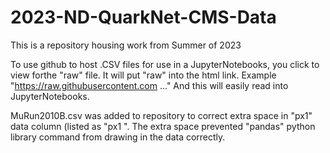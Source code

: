 # 2023-ND-QuarkNet-CMS-Data
This is a repository housing work from Summer of 2023

To use github to host .CSV files for use in a JupyterNotebooks, you click to view forthe "raw" file.  It will put "raw" into the html link.  Example "https://raw.githubusercontent.com ..." And this will easily read into JupyterNotebooks.

MuRun2010B.csv was added to repository to correct extra space in "px1" data column (listed as "px1 ".  The extra space prevented "pandas" python library command from drawing in the data correctly.
